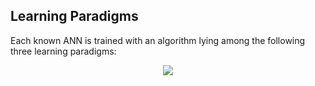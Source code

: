 

## Learning Paradigms

Each known ANN is trained with an algorithm lying among the following three learning paradigms:

<p align="center">
  <img src="../../learning_paradigms.png"/>
</p>
